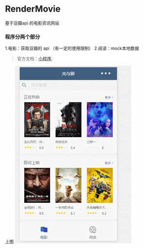 # RenderMovie
基于豆瓣api 的电影资讯网站

### 程序分两个部分 
1.电影：获取豆瓣的 api （有一定的使用限制）
2.阅读：mock本地数据
> 官方文档：[小程序](https://mp.weixin.qq.com/debug/wxadoc/dev/);

上图
![效果图片](https://github.com/guopz/RenderMovie/blob/master/images/GIF.gif)


